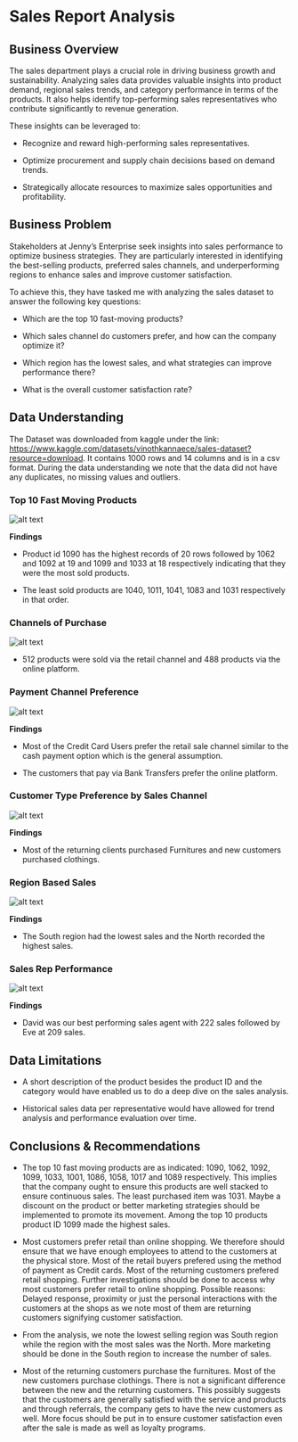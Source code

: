 # **Sales Report Analysis**

## Business Overview

The sales department plays a crucial role in driving business growth and sustainability. Analyzing sales data provides valuable insights into product demand, regional sales trends, and category performance in terms of the products. It also helps identify top-performing sales representatives who contribute significantly to revenue generation.

These insights can be leveraged to:

* Recognize and reward high-performing sales representatives.

* Optimize procurement and supply chain decisions based on demand trends.

* Strategically allocate resources to maximize sales opportunities and profitability.


## Business Problem

Stakeholders at Jenny’s Enterprise seek insights into sales performance to optimize business strategies. They are particularly interested in identifying the best-selling products, preferred sales channels, and underperforming regions to enhance sales and improve customer satisfaction.

To achieve this, they have tasked me with analyzing the sales dataset to answer the following key questions:

* Which are the top 10 fast-moving products?

* Which sales channel do customers prefer, and how can the company optimize it?

* Which region has the lowest sales, and what strategies can improve performance there?

* What is the overall customer satisfaction rate?


## Data Understanding

The Dataset was downloaded from kaggle under the link: https://www.kaggle.com/datasets/vinothkannaece/sales-dataset?resource=download. It contains 1000 rows and 14 columns and is in a csv format. During the data understanding we note that the data did not have any duplicates, no missing values and outliers.


### Top 10 Fast Moving Products

![alt text](images/image.png)

**Findings**

* Product id 1090 has the highest records of 20 rows followed by 1062 and 1092 at 19 and 1099 and 1033 at 18 respectively indicating that they were the most sold products.

* The least sold products are 1040, 1011, 1041, 1083 and 1031 respectively in that order.


### Channels of Purchase

![alt text](images/image-1.png)    

* 512 products were sold via the retail channel and 488 products via the online platform.

### Payment Channel Preference

![alt text](images/image-2.png)

**Findings**

* Most of the Credit Card Users prefer the retail sale channel similar to the cash payment option which is the general assumption.

* The customers that pay via Bank Transfers prefer the online platform.


### Customer Type Preference by Sales Channel

![alt text](images/image-3.png)

**Findings**

* Most of the returning clients purchased Furnitures and new customers purchased clothings.


### Region Based Sales

![alt text](images/image-5.png)

**Findings**

* The South region had the lowest sales and the North recorded the highest sales.


### Sales Rep Performance

![alt text](images/image-6.png)

**Findings**

* David was our best performing sales agent with 222 sales followed by Eve at 209 sales.


## Data Limitations

* A short description of the product besides the product ID and the category would have enabled us to do a deep dive on the sales analysis.

* Historical sales data per representative would have allowed for trend analysis and performance evaluation over time.


## Conclusions & Recommendations

* The top 10 fast moving products are as indicated: 1090, 1062, 1092, 1099, 1033, 1001, 1086, 1058, 1017 and 1089 respectively. This implies that the company ought to ensure this products are well stacked to ensure continuous sales. The least purchased item was 1031. Maybe a discount on the product or better marketing strategies should be implemented to promote its movement. Among the top 10 products product ID 1099 made the highest sales.

* Most customers prefer retail than online shopping. We therefore should ensure that we have enough employees to attend to the customers at the physical store. Most of the retail buyers prefered using the method of payment as Credit cards. Most of the returning customers prefered retail shopping. Further investigations should be done to access why most customers prefer retail to online shopping. Possible reasons: Delayed response, proximity or just the personal interactions with the customers at the shops as we note most of them are returning customers signifying customer satisfaction. 

* From the analysis, we note the lowest selling region was South region while the region with the most sales was the North. More marketing should be done in the South region to increase the number of sales.

* Most of the returning customers purchase the furnitures. Most of the new customers purchase clothings. There is not a significant difference between the new and the returning customers. This possibly suggests that the customers are generally satisfied with the service and products and through referrals, the company gets to have the new customers as well. More focus should be put in to ensure customer satisfaction even after the sale is made as well as loyalty programs.





